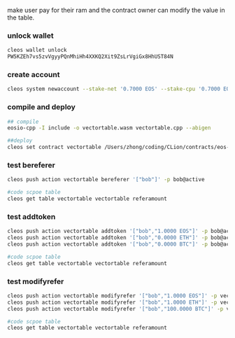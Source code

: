 make user pay for their ram and the contract owner can modify the value in the table.



### unlock wallet

```bash
cleos wallet unlock
PW5KZEh7vs5zvVgyyPQnMhiHh4XXKQ2Xit9ZsLrVgiGx8HhUST84N
```



### create account

```bash
cleos system newaccount --stake-net '0.7000 EOS' --stake-cpu '0.7000 EOS' --buy-ram-kbytes 20480000 eosio vectortable EOS6MRyAjQq8ud7hVNYcfnVPJqcVpscN5So8BhtHuGYqET5GDW5CV
```



### compile and deploy

```bash
## compile
eosio-cpp -I include -o vectortable.wasm vectortable.cpp --abigen

##deploy
cleos set contract vectortable /Users/zhong/coding/CLion/contracts/eos-contract-example/vector-in-multi-index-table vectortable.wasm vectortable.abi
```



### test bereferer

```bash
cleos push action vectortable bereferer '["bob"]' -p bob@active

#code scpoe table
cleos get table vectortable vectortable referamount
```



### test addtoken

```bash
cleos push action vectortable addtoken '["bob","1.0000 EOS"]' -p bob@active
cleos push action vectortable addtoken '["bob","0.0000 ETH"]' -p bob@active
cleos push action vectortable addtoken '["bob","0.0000 BTC"]' -p bob@active

#code scpoe table
cleos get table vectortable vectortable referamount
```





### test modifyrefer

```bash
cleos push action vectortable modifyrefer '["bob","1.0000 EOS"]' -p vectortable@active
cleos push action vectortable modifyrefer '["bob","1.0000 ETH"]' -p vectortable@active
cleos push action vectortable modifyrefer '["bob","100.0000 BTC"]' -p vectortable@active

#code scpoe table
cleos get table vectortable vectortable referamount
```

